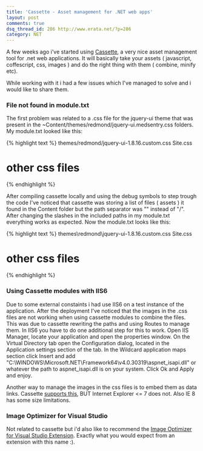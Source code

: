 ```yaml
---
title: 'Cassette - Asset management for .NET web apps'
layout: post
comments: true
dsq_thread_id: 286 http://www.erata.net/?p=286
category: NET
---
```

A few weeks ago i've started using [Cassette][1], a very nice asset management tool for .net web applications. It will basically take your assets ( javascript, coffescript, css, images ) and do the right thing with them ( combine, minify etc).

While working with it i had a few issues which I've  managed to solve and i would like to share them.

### File not found in module.txt

The first problem was related to a .css file for the jquery-ui theme that was present in the ~Content/themes/redmond/jquery-ui.medsentry.css folders. My module.txt looked like this:

{% highlight text %}
themes/redmond/jquery-ui-1.8.16.custom.css
Site.css
# other css files
{% endhighlight %}

After compiling cassette locally and using the debug symbols to step trough the code I've noticed that cassette was storing a list of files ( assets ) it found in the Content folder but the path separator was "\" instead of "/". After changing the slashes in the included paths in my module.txt everything works as expected. Now the module.txt looks like this:

{% highlight text %}
themes\redmond\jquery-ui-1.8.16.custom.css
Site.css
# other css files
{% endhighlight %}

### Using Cassette modules with IIS6

Due to some external constaints i had use IIS6 on a test instance of the application. After the deployment I've noticed that the images in the .css files are not working when using cassette modules to combine the files. This was due to cassette rewriting the paths and using Routes to manage them. In IIS6 you have to do one additional step for this to work. Open IIS Manager, locate your application and open the properties window.  On the Virtual Directory tab open the Configuration dialog, located in the Application settings section of the tab. In the Wildcard application maps section click Insert and add "C:\WINDOWS\Microsoft.NET\Framework64\v4.0.30319\aspnet\_isapi.dll" or whatever the path to aspnet\_isapi.dll is on your system. Click Ok and Apply and enjoy.

Another way to manage the images in the css files is to embed them as data links. Cassette [supports this][2], BUT Internet Explorer <= 7 does not. Also IE 8 has some size limitations.

### Image Optimizer for Visual Studio

Not related to cassette but i'd also like to recommend the [Image Optimizer for Visual Studio Extension][3]. Exactly what you would expect from an extension with this name :).

 [1]: http://getcassette.net/ "Get Cassette"
 [2]: https://github.com/andrewdavey/cassette/blob/master/src/Example/CassetteConfiguration.cs "Data uri conversion"
 [3]: http://blogs.microsoft.co.il/blogs/gilf/archive/2011/05/14/visual-studio-2010-image-optimizer-extension.aspx "Image optimizer for visual studio"